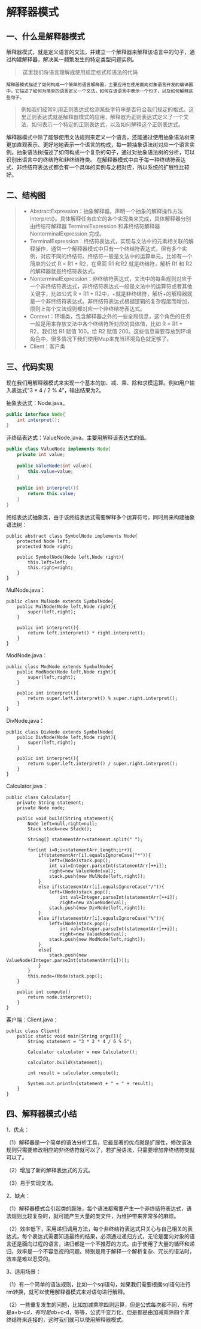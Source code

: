 # 解释器模式
## 一、什么是解释器模式

​    	解释器模式，就是定义语言的文法，并建立一个解释器来解释该语言中的句子，通过构建解释器，解决某一频繁发生的特定类型问题实例。

> ​	这里我们将语言理解成使用规定格式和语法的代码

   	解释器模式描述了如何构成一个简单的语言解释器，主要应用在使用面向对象语言开发的编译器中，它描述了如何为简单的语言定义一个文法，如何在该语言中表示一个句子，以及如何解释这些句子。

> ​	 例如我们经常利用正则表达式检测某些字符串是否符合我们规定的格式。这里正则表达式就是解释器模式的应用，解释器为正则表达式定义了一个文法，如何表示一个特定的正则表达式，以及如何解释这个正则表达式。

​		解释器模式中除了能够使用文法规则来定义一个语言，还能通过使用抽象语法树来更加直观表示、更好地地表示一个语言的构成，每一颗抽象语法树对应一个语言实例。抽象语法树描述了如何构成一个复杂的句子，通过对抽象语法树的分析，可以识别出语言中的终结符和非终结符类。 在解释器模式中由于每一种终结符表达式、非终结符表达式都会有一个具体的实例与之相对应，所以系统的扩展性比较好。

## 二、结构图

> - AbstractExpression：抽象解释器，声明一个抽象的解释操作方法 interpret()。具体解释任务由它的各个实现类来完成，具体解释器分别由终结符解释器 TerminalExpression 和非终结符解释器 NonterminalExpression 完成。
> - TerminalExpression：终结符表达式，实现与文法中的元素相关联的解释操作，通常一个解释器模式中只有一个终结符表达式，但有多个实例，对应不同的终结符。终结符一般是文法中的运算单元，比如有一个简单的公式 R = R1 + R2，在里面 R1 和R2 就是终结符，解析 R1 和 R2 的解释器就是终结符表达式。
> - NonterminalExpression：非终结符表达式，文法中的每条规则对应于一个非终结符表达式，非终结符表达式一般是文法中的运算符或者其他关键字，比如公式 R = R1 + R2中，+就是非终结符，解析+的解释器就是一个非终结符表达式。非终结符表达式根据逻辑的复杂程度而增加，原则上每个文法规则都对应一个非终结符表达式。
> - Context：环境类，包含解释器之外的一些全局信息，这个角色的任务一般是用来存放文法中各个终结符所对应的具体值，比如 R = R1 + R2，我们给 R1 赋值 100，给 R2 赋值 200。这些信息需要存放到环境角色中，很多情况下我们使用Map来充当环境角色就足够了。
> - Client：客户类

## 三、代码实现

​		现在我们用解释器模式来实现一个基本的加、减、乘、除和求模运算。例如用户输入表达式“3 * 4 / 2 % 4”，输出结果为2。

抽象表达式：Node.java。

```java
public interface Node{
    int interpret();
}
```

非终结表达式：ValueNode.java。主要用解释该表达式的值。

```java
public class ValueNode implements Node{
    private int value;
    
    public ValueNode(int value){
        this.value=value;
    }
        
    public int interpret(){
        return this.value;
    }
}
```

终结表达式抽象类，由于该终结表达式需要解释多个运算符号，同时用来构建抽象语法树：

```
public abstract class SymbolNode implements Node{
    protected Node left;
    protected Node right;
    
    public SymbolNode(Node left,Node right){
        this.left=left;
        this.right=right;
    }
}
```

MulNode.java：

```
public class MulNode extends SymbolNode{
    public MulNode(Node left,Node right){
        super(left,right);
    }
    
    public int interpret(){
        return left.interpret() * right.interpret();
    }
}
```

ModNode.java：

```
public class ModNode extends SymbolNode{
    public ModNode(Node left,Node right){
        super(left,right);
    }
    
    public int interpret(){
        return super.left.interpret() % super.right.interpret();
    }
}
```

DivNode.java：

```
public class DivNode extends SymbolNode{
    public DivNode(Node left,Node right){
        super(left,right);
    }
    
    public int interpret(){
        return super.left.interpret() / super.right.interpret();
    }
}
```

Calculator.java：

```
public class Calculator{
    private String statement;
    private Node node;
    
    public void build(String statement){
        Node left=null,right=null;
        Stack stack=new Stack();
        
        String[] statementArr=statement.split(" ");
        
        for(int i=0;i<statementArr.length;i++){    
            if(statementArr[i].equalsIgnoreCase("*")){
                left=(Node)stack.pop();
                int val=Integer.parseInt(statementArr[++i]);
                right=new ValueNode(val); 
                stack.push(new MulNode(left,right));
            }
            else if(statementArr[i].equalsIgnoreCase("/")){
                left=(Node)stack.pop();
                    int val=Integer.parseInt(statementArr[++i]);
                    right=new ValueNode(val); 
                stack.push(new DivNode(left,right));                
            }
            else if(statementArr[i].equalsIgnoreCase("%")){
                left=(Node)stack.pop();
                    int val=Integer.parseInt(statementArr[++i]);
                    right=new ValueNode(val); 
                stack.push(new ModNode(left,right));               
            }
            else{
                stack.push(new ValueNode(Integer.parseInt(statementArr[i])));
            }
        }
        this.node=(Node)stack.pop();
    }
    
    public int compute()
        return node.interpret();
    }
}
```

客户端：Client.java：

```
public class Client{
    public static void main(String args[]){
        String statement = "3 * 2 * 4 / 6 % 5";
        
        Calculator calculator = new Calculator();
        
        calculator.build(statement);
        
        int result = calculator.compute();
        
        System.out.println(statement + " = " + result);    
    }
}
```

## 四、解释器模式小结

1、优点：

（1）解释器是一个简单的语法分析工具，它最显著的优点就是扩展性，修改语法规则只需要修改相应的非终结符就可以了，若扩展语法，只需要增加非终结符类就可以了。

（2）增加了新的解释表达式的方式。

（3）易于实现文法。

2、缺点：

（1）解释器模式会引起类的膨胀，每个语法都需要产生一个非终结符表达式，语法规则比较复杂时，就可能产生大量的类文件，为维护带来非常多的麻烦。

（2）效率低下，采用递归调用方法，每个非终结符表达式只关心与自己相关的表达式，每个表达式需要知道最终的结果，必须通过递归方式，无论是面向对象的语言还是面向过程的语言，递归都是一个不推荐的方式。由于使用了大量的循环和递归，效率是一个不容忽视的问题。特别是用于解释一个解析复杂、冗长的语法时，效率是难以忍受的。

3、适用场景：

（1）有一个简单的语法规则，比如一个sql语句，如果我们需要根据sql语句进行rm转换，就可以使用解释器模式来对语句进行解释。

（2）一些重复发生的问题，比如加减乘除四则运算，但是公式每次都不同，有时是a+b-c*d，有时是a*b+c-d，等等，公式千变万化，但是都是由加减乘除四个非终结符来连接的，这时我们就可以使用解释器模式。
